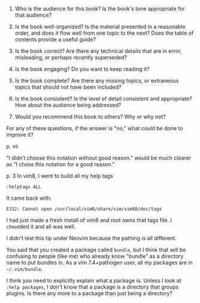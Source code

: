 1) Who is the audience for this book?  Is the book's tone appropriate
for that audience?

2) Is the book well-organized?  Is the material presented in a
reasonable order, and does it flow well from one topic to the next?
Does the table of contents provide a useful guide?

3) Is the book correct?  Are there any technical details that are in
error, misleading, or perhaps recently superseded?

4) Is the book engaging? Do you want to keep reading it?

5) Is the book complete? Are there any missing topics, or
extraneous topics that should not have been included?

6) Is the book consistent?  Is the level of detail consistent and
appropriate?  How about the audience being addressed?

7) Would you recommend this book to others? Why or why not?

For any of these questions, if the answer is "no," what could be
done to improve it?


p. vii

"I didn’t choose this notation without good reason." would be much
clearer as "I chose this notation for a good reason."


p. 3
In vim8, I went to build all my help tags

    :helptags ALL

It came back with:

    E152: Cannot open /usr/local/vim8/share/vim/vim80/doc/tags

I had just made a fresh install of vim8 and root owns that tags file.
I `chmod`ded it and all was well.

I didn't test this tip under Neovim because the pathing is all different.

You said that you created a package called `bundle`, but I think that
will be confusing to people (like me) who already know "bundle" as a
directory name to put bundles in.  As a vim 7.4+pathogen user, all my
packages are in `~/.vim/bundle`.

I think you need to explicitly explain what a package is.  Unless I
look at `:help packages`, I don't know that a package is a directory
that groups plugins.  Is there any more to a package than just being
a directory?
